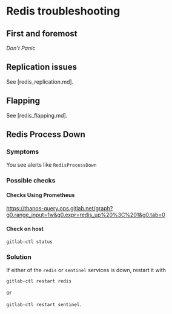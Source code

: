 # Redis troubleshooting

## First and foremost

*Don't Panic*

## Replication issues

See [redis_replication.md].

## Flapping

See [redis_flapping.md].


## Redis Process Down

### Symptoms

You see alerts like `RedisProcessDown`

### Possible checks

#### Checks Using Prometheus

https://thanos-query.ops.gitlab.net/graph?g0.range_input=1w&g0.expr=redis_up%20%3C%201&g0.tab=0

#### Check on host

`gitlab-ctl status`

### Solution

If either of the `redis` or `sentinel` services is down, restart it with

`gitlab-ctl restart redis`

or

`gitlab-ctl restart sentinel`.

